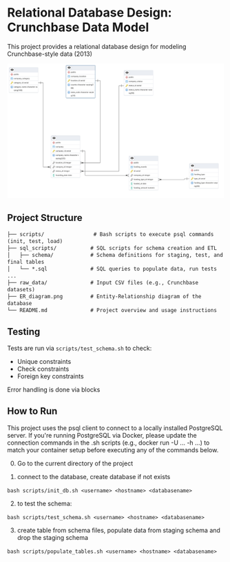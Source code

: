# Relational Database Design: Crunchbase Data Model

This project provides a relational database design for modeling Crunchbase-style data (2013)

![](ER_diagram.png)

## Project Structure
```
├── scripts/                # Bash scripts to execute psql commands (init, test, load)
├── sql_scripts/           # SQL scripts for schema creation and ETL
│   ├── schema/            # Schema definitions for staging, test, and final tables
│   └── *.sql              # SQL queries to populate data, run tests ...
├── raw_data/              # Input CSV files (e.g., Crunchbase datasets)
├── ER_diagram.png         # Entity-Relationship diagram of the database
└── README.md              # Project overview and usage instructions
```


## Testing
Tests are run via `scripts/test_schema.sh` to check:
- Unique constraints
- Check constraints
- Foreign key constraints

Error handling  is done via blocks


## How to Run
This project uses the psql client to connect to a locally installed PostgreSQL server.
If you're running PostgreSQL via Docker, please update the connection commands in the .sh scripts (e.g., docker run <postgres container>  -U ... -h ...) to match your container setup before executing any of the commands below.

0. Go to the current directory of the project

1. connect to the database, create database if not exists

```bash scripts/init_db.sh <username> <hostname> <databasename>```

2. to test the schema:

```bash scripts/test_schema.sh <username> <hostname> <databasename>```

<!-- 3. load content of input  data files to staging tables

```bash scripts/load_staging.sh <username> <hostname> <databasename>``` -->

3. create table from schema files, populate data from staging schema and drop the staging schema

```bash scripts/populate_tables.sh <username> <hostname> <databasename>```
